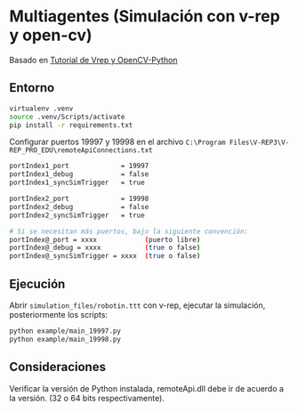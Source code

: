 # Multiagentes (Simulación con v-rep y open-cv)

Basado en [Tutorial de Vrep y OpenCV-Python](https://robologs.net/2016/07/07/tutorial-de-vrep-y-opencv-python/)

## Entorno 

```bash
virtualenv .venv
source .venv/Scripts/activate
pip install -r requirements.txt
```

Configurar puertos 19997 y 19998 en el archivo `C:\Program Files\V-REP3\V-REP_PRO_EDU\remoteApiConnections.txt`

```bash
portIndex1_port             = 19997
portIndex1_debug            = false
portIndex1_syncSimTrigger   = true

portIndex2_port             = 19998
portIndex2_debug            = false
portIndex2_syncSimTrigger   = true

# Si se necesitan más puertos, bajo la siguiente convención:
portIndex@_port = xxxx            (puerto libre)
portIndex@_debug = xxxx           (true o false)     
portIndex@_syncSimTrigger = xxxx  (true o false)   
```

## Ejecución
Abrir  `simulation_files/robotin.ttt` con v-rep, ejecutar la simulación, posteriormente los scripts:

```bash
python example/main_19997.py
python example/main_19998.py
```


## Consideraciones
Verificar la versión de Python instalada, remoteApi.dll debe ir de acuerdo a la versión. (32 o 64 bits respectivamente).